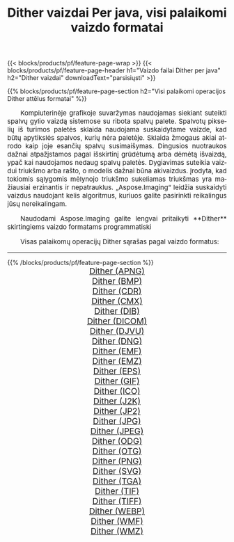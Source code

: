 ﻿---
title: Dither vaizdai Per java, visi palaikomi vaizdo formatai 
weight: 3920
url: /lt/java/dither/ 
lang: lt
langdirlevel: 2
locales: zh-hans,ja,it,ru,de,es,fr,nl,id,lt,pl,pt,vi,tr,ko,zh-hant,ar,hi,th,sv,cs,uk,he
description: Naudodami Aspose.Imaging galite lengvai sukurti Dither vaizdus per java
---

{{< blocks/products/pf/feature-page-wrap >}}
{{< blocks/products/pf/feature-page-header h1="Vaizdo failai Dither per java" h2="Dither vaizdai" downloadText="parsisiųsti" >}}


{{% blocks/products/pf/feature-page-section  h2="Visi palaikomi operacijos Dither attēlus formatai" %}}
<p align="justify" style="text-indent:2em;font-size:15px;">
Kompiuterinėje grafikoje suvaržymas naudojamas siekiant suteikti spalvų gylio vaizdą sistemose su ribota spalvų palete. Spalvotų pikselių iš turimos paletės sklaida naudojama suskaidytame vaizde, kad būtų apytikslės spalvos, kurių nėra paletėje. Sklaida žmogaus akiai atrodo kaip joje esančių spalvų susimaišymas. Dingusios nuotraukos dažnai atpažįstamos pagal išskirtinį grūdėtumą arba dėmėtą išvaizdą, ypač kai naudojamos nedaug spalvų paletės. Dygiavimas suteikia vaizdui triukšmo arba rašto, o modelis dažnai būna akivaizdus. Įrodyta, kad tokiomis sąlygomis mėlynojo triukšmo sukeliamas triukšmas yra mažiausiai erzinantis ir nepatrauklus. „Aspose.Imaging“ leidžia suskaidyti vaizdus naudojant kelis algoritmus, kuriuos galite pasirinkti reikalingus jūsų nereikalingam.
</p>
<p align="justify" style="text-indent:2em;font-size:15px;">
Naudodami Aspose.Imaging galite lengvai pritaikyti **Dither** skirtingiems vaizdo formatams programmatiski
</p>
<p align="justify" style="text-indent:2em;font-size:15px;">
Visas palaikomų operacijų Dither sąrašas pagal vaizdo formatus:
</p>
<hr/>
{{% /blocks/products/pf/feature-page-section %}}
<div class="container-fluid productfamilypage bg-gray">
    <div class="convertypes bg-gray agp-content section">
        <div class="container">
		<div class="row other-converters" style="gap: 10px;font-size: 19px;text-align:center;">
		    <div class='col-md-2 other-converter remove-lp remove-rp'><a href="/imaging/lt/java/dither/apng/" style="padding:15px;">Dither (APNG)</a></div><div class='col-md-2 other-converter remove-lp remove-rp'><a href="/imaging/lt/java/dither/bmp/" style="padding:15px;">Dither (BMP)</a></div><div class='col-md-2 other-converter remove-lp remove-rp'><a href="/imaging/lt/java/dither/cdr/" style="padding:15px;">Dither (CDR)</a></div><div class='col-md-2 other-converter remove-lp remove-rp'><a href="/imaging/lt/java/dither/cmx/" style="padding:15px;">Dither (CMX)</a></div><div class='col-md-2 other-converter remove-lp remove-rp'><a href="/imaging/lt/java/dither/dib/" style="padding:15px;">Dither (DIB)</a></div><div class='col-md-2 other-converter remove-lp remove-rp'><a href="/imaging/lt/java/dither/dicom/" style="padding:15px;">Dither (DICOM)</a></div><div class='col-md-2 other-converter remove-lp remove-rp'><a href="/imaging/lt/java/dither/djvu/" style="padding:15px;">Dither (DJVU)</a></div><div class='col-md-2 other-converter remove-lp remove-rp'><a href="/imaging/lt/java/dither/dng/" style="padding:15px;">Dither (DNG)</a></div><div class='col-md-2 other-converter remove-lp remove-rp'><a href="/imaging/lt/java/dither/emf/" style="padding:15px;">Dither (EMF)</a></div><div class='col-md-2 other-converter remove-lp remove-rp'><a href="/imaging/lt/java/dither/emz/" style="padding:15px;">Dither (EMZ)</a></div><div class='col-md-2 other-converter remove-lp remove-rp'><a href="/imaging/lt/java/dither/eps/" style="padding:15px;">Dither (EPS)</a></div><div class='col-md-2 other-converter remove-lp remove-rp'><a href="/imaging/lt/java/dither/gif/" style="padding:15px;">Dither (GIF)</a></div><div class='col-md-2 other-converter remove-lp remove-rp'><a href="/imaging/lt/java/dither/ico/" style="padding:15px;">Dither (ICO)</a></div><div class='col-md-2 other-converter remove-lp remove-rp'><a href="/imaging/lt/java/dither/j2k/" style="padding:15px;">Dither (J2K)</a></div><div class='col-md-2 other-converter remove-lp remove-rp'><a href="/imaging/lt/java/dither/jp2/" style="padding:15px;">Dither (JP2)</a></div><div class='col-md-2 other-converter remove-lp remove-rp'><a href="/imaging/lt/java/dither/jpg/" style="padding:15px;">Dither (JPG)</a></div><div class='col-md-2 other-converter remove-lp remove-rp'><a href="/imaging/lt/java/dither/jpeg/" style="padding:15px;">Dither (JPEG)</a></div><div class='col-md-2 other-converter remove-lp remove-rp'><a href="/imaging/lt/java/dither/odg/" style="padding:15px;">Dither (ODG)</a></div><div class='col-md-2 other-converter remove-lp remove-rp'><a href="/imaging/lt/java/dither/otg/" style="padding:15px;">Dither (OTG)</a></div><div class='col-md-2 other-converter remove-lp remove-rp'><a href="/imaging/lt/java/dither/png/" style="padding:15px;">Dither (PNG)</a></div><div class='col-md-2 other-converter remove-lp remove-rp'><a href="/imaging/lt/java/dither/svg/" style="padding:15px;">Dither (SVG)</a></div><div class='col-md-2 other-converter remove-lp remove-rp'><a href="/imaging/lt/java/dither/tga/" style="padding:15px;">Dither (TGA)</a></div><div class='col-md-2 other-converter remove-lp remove-rp'><a href="/imaging/lt/java/dither/tif/" style="padding:15px;">Dither (TIF)</a></div><div class='col-md-2 other-converter remove-lp remove-rp'><a href="/imaging/lt/java/dither/tiff/" style="padding:15px;">Dither (TIFF)</a></div><div class='col-md-2 other-converter remove-lp remove-rp'><a href="/imaging/lt/java/dither/webp/" style="padding:15px;">Dither (WEBP)</a></div><div class='col-md-2 other-converter remove-lp remove-rp'><a href="/imaging/lt/java/dither/wmf/" style="padding:15px;">Dither (WMF)</a></div><div class='col-md-2 other-converter remove-lp remove-rp'><a href="/imaging/lt/java/dither/wmz/" style="padding:15px;">Dither (WMZ)</a></div>
                </div>
        </div>
    </div>
</div>
<br/>
